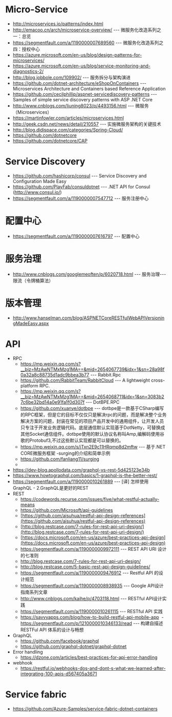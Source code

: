 # Micro-Service
* http://microservices.io/patterns/index.html
* http://emacoo.cn/arch/microservice-overview/ --- 微服务化改造系列之一：总览 
* https://segmentfault.com/a/1190000007689560  --- 微服务化改造系列之四：授权中心 
* https://azure.microsoft.com/en-us/blog/design-patterns-for-microservices/
* https://azure.microsoft.com/en-us/blog/service-monitoring-and-diagnostics-2/
* http://blog.jobbole.com/109902/ --- 服务拆分与架构演进
* https://github.com/dotnet-architecture/eShopOnContainers --- Microservices Architecture and Containers based Reference Application 
* https://github.com/cecilphillip/aspnet-servicediscovery-patterns --- Samples of simple service discovery patterns with ASP .NET Core 
* http://www.cnblogs.com/liuning8023/p/4493156.html --- 微服务（Microservices）
* https://martinfowler.com/articles/microservices.html
* http://geek.csdn.net/news/detail/210557 --- 实施微服务架构的关键技术
* http://blog.didispace.com/categories/Spring-Cloud/
* https://github.com/dotnetcore
* https://github.com/dotnetcore/CAP

# Service Discovery
* https://github.com/hashicorp/consul --- Service Discovery and Configuration Made Easy
* https://github.com/PlayFab/consuldotnet --- .NET API for Consul (http://www.consul.io/) 
* https://segmentfault.com/a/1190000007547712 --- 服务注册中心
#  配置中心
* https://segmentfault.com/a/1190000007616797 ---  配置中心
# 服务治理
* http://www.cnblogs.com/googlemeoften/p/6020718.html --- 服务治理---限流（令牌桶算法） 
# 版本管理
* http://www.hanselman.com/blog/ASPNETCoreRESTfulWebAPIVersioningMadeEasy.aspx
# API 
* RPC
  - https://mp.weixin.qq.com/s?__biz=MzAwNTMxMzg1MA==&mid=2654067739&idx=1&sn=28a98f0a32a8c88735d1adc9bbea3b77 --- Rabbit.Rpc 
  - https://github.com/RabbitTeam/RabbitCloud --- A lightweight cross-platform RPC. 
  - https://mp.weixin.qq.com/s?__biz=MzAwNTMxMzg1MA==&mid=2654068711&idx=1&sn=3083b27c6be32bd14a0e91fa1f0d307f --- DotBPE.RPC
  - https://github.com/xuanye/dotbpe --- dotbpe是一款基于CSharp编写的RPC框架，但是它的目标不仅仅只是解决rpc的问题，而是解决整个业务解决方案的问题，封装在常见的项目产品开发中的通用组件，让开发人员只专注于开发业务逻辑代码。底层通信默认实现基于DotNetty，可替换成其他Socket通信组件。dotbpe使用的默认协议名称叫Amp,编解码使用谷歌的Protobuf3,不过这些默认实现都是可以替换的。
  - https://mp.weixin.qq.com/s/jTxn2E9c11HRqmp8d2mftw --- 基于.NET CORE微服务框架 -surging的介绍和简单示例 
  * https://github.com/fanliang11/surging
  *
* https://dev-blog.apollodata.com/graphql-vs-rest-5d425123e34b
* https://www.howtographql.com/basics/1-graphql-is-the-better-rest/
* https://segmentfault.com/a/1190000010261889 --- [译] 怎样使用GraphQL - 2.GraphQL是更好的REST 
* REST
  - https://codewords.recurse.com/issues/five/what-restful-actually-means
  - https://github.com/Microsoft/api-guidelines
  - [https://github.com/aisuhua/restful-api-design-references](https://github.com/aisuhua/restful-api-design-references)
  - [http://blog.restcase.com/7-rules-for-rest-api-uri-design/](http://blog.restcase.com/7-rules-for-rest-api-uri-design/)
  - [https://docs.microsoft.com/en-us/azure/best-practices-api-design](https://docs.microsoft.com/en-us/azure/best-practices-api-design)
  - https://segmentfault.com/a/1190000009972111 --- REST API URI 设计的七准则 
  - http://blog.restcase.com/7-rules-for-rest-api-uri-design/
  - http://blog.restcase.com/5-basic-rest-api-design-guidelines/
  - https://segmentfault.com/a/1190000009476912 --- Restful API 的设计规范
  - https://segmentfault.com/a/1190000008938935 --- Google API设计指南系列文章
  - http://www.cnblogs.com/kaihe/p/4703118.html --- RESTful API设计实践 
  - https://segmentfault.com/a/1190000010261115 --- RESTful API 实践 
  - https://savvyapps.com/blog/how-to-build-restful-api-mobile-app
  - https://segmentfault.com/p/1210000010346133/read --- 构建自描述 RESTFul API 体系的设计与畅想
* GraphQL
  - https://github.com/facebook/graphql
  - https://github.com/graphql-dotnet/graphql-dotnet
* Error handling
  - https://dzone.com/articles/best-practices-for-api-error-handling
* webhook
  - https://restful.io/webhooks-dos-and-dont-s-what-we-learned-after-integrating-100-apis-d567405a3671
# Service fabric
* https://github.com/Azure-Samples/service-fabric-dotnet-containers
